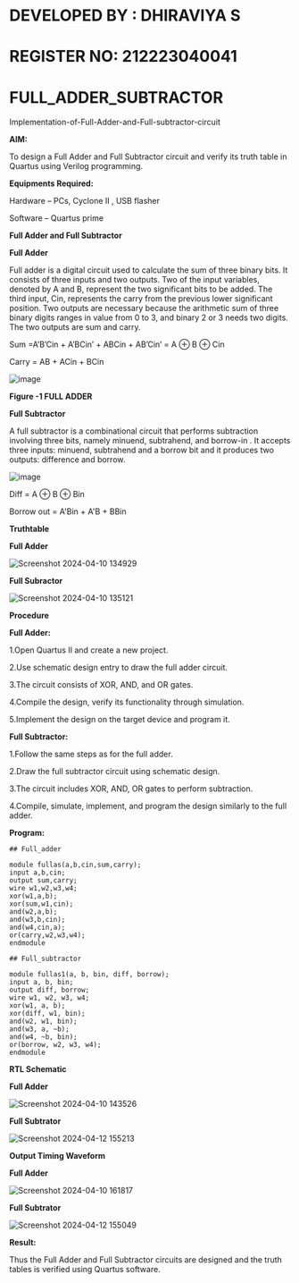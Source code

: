# DEVELOPED BY : DHIRAVIYA S
# REGISTER NO: 212223040041
# FULL_ADDER_SUBTRACTOR

Implementation-of-Full-Adder-and-Full-subtractor-circuit

**AIM:**

To design a Full Adder and Full Subtractor circuit and verify its truth table in Quartus using Verilog programming.

**Equipments Required:**

Hardware – PCs, Cyclone II , USB flasher

Software – Quartus prime

**Full Adder and Full Subtractor**

**Full Adder**

Full adder is a digital circuit used to calculate the sum of three binary bits. It consists of three inputs and two outputs. Two of the input variables, denoted by A and B, represent the two significant bits to be added. The third input, Cin, represents the carry from the previous lower significant position. Two outputs are necessary because the arithmetic sum of three binary digits ranges in value from 0 to 3, and binary 2 or 3 needs two digits. The two outputs are sum and carry.

Sum =A’B’Cin + A’BCin’ + ABCin + AB’Cin’ = A ⊕ B ⊕ Cin 

Carry = AB + ACin + BCin

![image](https://github.com/naavaneetha/FULL_ADDER_SUBTRACTOR/assets/154305477/0f30ba51-5ffb-4198-845f-18e054f675e7)

**Figure -1 FULL ADDER**

**Full Subtractor**

A full subtractor is a combinational circuit that performs subtraction involving three bits, namely minuend, subtrahend, and borrow-in . It accepts three inputs: minuend, subtrahend and a borrow bit and it produces two outputs: difference and borrow.

![image](https://github.com/naavaneetha/FULL_ADDER_SUBTRACTOR/assets/154305477/02b24f51-ab51-4304-9ad6-7b81ffc1ead5)

Diff = A ⊕ B ⊕ Bin 

Borrow out = A'Bin + A'B + BBin

**Truthtable**

**Full Adder**

![Screenshot 2024-04-10 134929](https://github.com/DHIRAVIYASUNDARAM/FULL_ADDER_SUBTRACTOR/assets/165143880/eaf33e90-34e1-41c7-871d-dee563b66d5c)

**Full Subractor**

![Screenshot 2024-04-10 135121](https://github.com/DHIRAVIYASUNDARAM/FULL_ADDER_SUBTRACTOR/assets/165143880/b9fb08f8-ae9c-40ca-b7bc-70db7c9c8835)


**Procedure**

**Full Adder:**

1.Open Quartus II and create a new project.

2.Use schematic design entry to draw the full adder circuit. 

3.The circuit consists of XOR, AND, and OR gates. 

4.Compile the design, verify its functionality through simulation. 

5.Implement the design on the target device and program it.

**Full Subtractor:** 

1.Follow the same steps as for the full adder. 

2.Draw the full subtractor circuit using schematic design. 

3.The circuit includes XOR, AND, OR gates to perform subtraction. 

4.Compile, simulate, implement, and program the design similarly to the full adder.

**Program:**

```
## Full_adder

module fullas(a,b,cin,sum,carry);
input a,b,cin;
output sum,carry;
wire w1,w2,w3,w4;       
xor(w1,a,b);
xor(sum,w1,cin);        
and(w2,a,b);
and(w3,b,cin);
and(w4,cin,a);
or(carry,w2,w3,w4);
endmodule

## Full_subtractor

module fullas1(a, b, bin, diff, borrow);
input a, b, bin;
output diff, borrow;
wire w1, w2, w3, w4;   
xor(w1, a, b);
xor(diff, w1, bin);
and(w2, w1, bin);
and(w3, a, ~b);
and(w4, ~b, bin);
or(borrow, w2, w3, w4);
endmodule

```


**RTL Schematic**

**Full Adder**

![Screenshot 2024-04-10 143526](https://github.com/DHIRAVIYASUNDARAM/FULL_ADDER_SUBTRACTOR/assets/165143880/652ca2dd-c2dd-49d3-8a5a-3da32f2b4dbf)

**Full Subtrator**

![Screenshot 2024-04-12 155213](https://github.com/DHIRAVIYASUNDARAM/FULL_ADDER_SUBTRACTOR/assets/165143880/858aca77-3bfb-4e5b-a70d-e3fc18bccca4)

**Output Timing Waveform**

**Full Adder**

![Screenshot 2024-04-10 161817](https://github.com/DHIRAVIYASUNDARAM/FULL_ADDER_SUBTRACTOR/assets/165143880/5579a3a5-55e6-47a1-beaa-447a37f51386)

**Full Subtrator**

![Screenshot 2024-04-12 155049](https://github.com/DHIRAVIYASUNDARAM/FULL_ADDER_SUBTRACTOR/assets/165143880/5181df21-0531-401c-a625-95f961e1bdcb)


**Result:**

Thus the Full Adder and Full Subtractor circuits are designed and the truth tables is verified using Quartus software.



